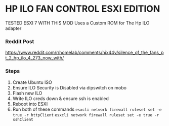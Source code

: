 # HP ILO FAN CONTROL ESXI EDITION
TESTED ESXI 7 WITH THIS MOD
Uses a Custom ROM for The Hp ILO adapter

### Reddit Post

https://www.reddit.com/r/homelab/comments/hix44v/silence_of_the_fans_pt_2_hp_ilo_4_273_now_with/

### Steps

1. Create Ubuntu ISO
2. Ensure ILO Security is Disabled via dipswitch on mobo
3. Flash new ILO
4. Write ILO creds down & ensure ssh is enabled
5. Reboot into ESXI
6. Run both of these commands
```esxcli network firewall ruleset set -e true -r httpClient```
```esxcli network firewall ruleset set -e true -r sshClient```

